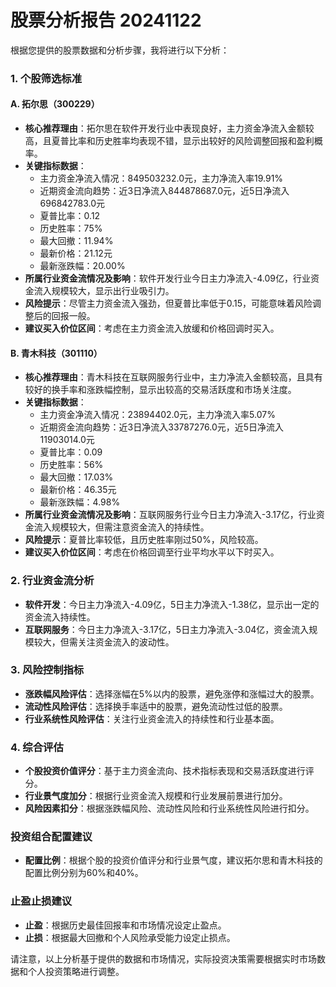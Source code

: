 # 股票分析报告 20241122

根据您提供的股票数据和分析步骤，我将进行以下分析：

### 1. 个股筛选标准

#### A. 拓尔思（300229）
- **核心推荐理由**：拓尔思在软件开发行业中表现良好，主力资金净流入金额较高，且夏普比率和历史胜率均表现不错，显示出较好的风险调整回报和盈利概率。
- **关键指标数据**：
  - 主力资金净流入情况：849503232.0元，主力净流入率19.91%
  - 近期资金流向趋势：近3日净流入844878687.0元，近5日净流入696842783.0元
  - 夏普比率：0.12
  - 历史胜率：75%
  - 最大回撤：11.94%
  - 最新价格：21.12元
  - 最新涨跌幅：20.00%
- **所属行业资金流情况及影响**：软件开发行业今日主力净流入-4.09亿，行业资金流入规模较大，显示出行业吸引力。
- **风险提示**：尽管主力资金流入强劲，但夏普比率低于0.15，可能意味着风险调整后的回报一般。
- **建议买入价位区间**：考虑在主力资金流入放缓和价格回调时买入。

#### B. 青木科技（301110）
- **核心推荐理由**：青木科技在互联网服务行业中，主力净流入金额较高，且具有较好的换手率和涨跌幅控制，显示出较高的交易活跃度和市场关注度。
- **关键指标数据**：
  - 主力资金净流入情况：23894402.0元，主力净流入率5.07%
  - 近期资金流向趋势：近3日净流入33787276.0元，近5日净流入11903014.0元
  - 夏普比率：0.09
  - 历史胜率：56%
  - 最大回撤：17.03%
  - 最新价格：46.35元
  - 最新涨跌幅：4.98%
- **所属行业资金流情况及影响**：互联网服务行业今日主力净流入-3.17亿，行业资金流入规模较大，但需注意资金流入的持续性。
- **风险提示**：夏普比率较低，且历史胜率刚过50%，风险较高。
- **建议买入价位区间**：考虑在价格回调至行业平均水平以下时买入。

### 2. 行业资金流分析

- **软件开发**：今日主力净流入-4.09亿，5日主力净流入-1.38亿，显示出一定的资金流入持续性。
- **互联网服务**：今日主力净流入-3.17亿，5日主力净流入-3.04亿，资金流入规模较大，但需关注资金流入的波动性。

### 3. 风险控制指标

- **涨跌幅风险评估**：选择涨幅在5%以内的股票，避免涨停和涨幅过大的股票。
- **流动性风险评估**：选择换手率适中的股票，避免流动性过低的股票。
- **行业系统性风险评估**：关注行业资金流入的持续性和行业基本面。

### 4. 综合评估

- **个股投资价值评分**：基于主力资金流向、技术指标表现和交易活跃度进行评分。
- **行业景气度加分**：根据行业资金流入规模和行业发展前景进行加分。
- **风险因素扣分**：根据涨跌幅风险、流动性风险和行业系统性风险进行扣分。

### 投资组合配置建议

- **配置比例**：根据个股的投资价值评分和行业景气度，建议拓尔思和青木科技的配置比例分别为60%和40%。

### 止盈止损建议

- **止盈**：根据历史最佳回报率和市场情况设定止盈点。
- **止损**：根据最大回撤和个人风险承受能力设定止损点。

请注意，以上分析基于提供的数据和市场情况，实际投资决策需要根据实时市场数据和个人投资策略进行调整。